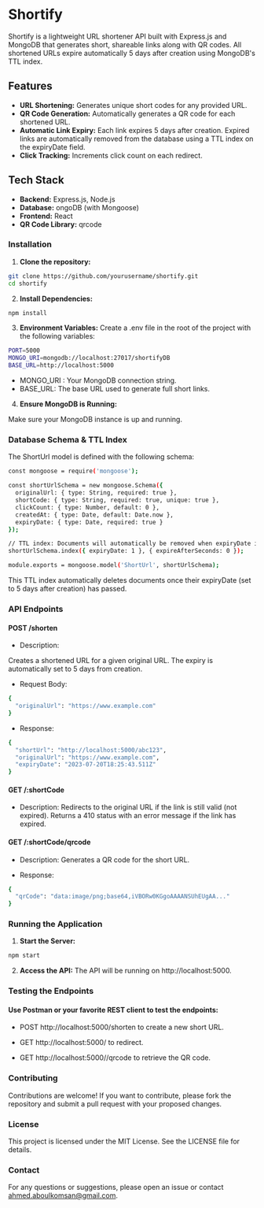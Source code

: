 # Shortify

Shortify is a lightweight URL shortener API built with Express.js and MongoDB that generates short, shareable links along with QR codes. All shortened URLs expire automatically 5 days after creation using MongoDB's TTL index.

## Features

- **URL Shortening:** Generates unique short codes for any provided URL.
- **QR Code Generation:** Automatically generates a QR code for each shortened URL.
- **Automatic Link Expiry:** Each link expires 5 days after creation. Expired links are automatically removed from the database using a TTL index on the expiryDate field.
- **Click Tracking:** Increments click count on each redirect.

## Tech Stack

- **Backend:** Express.js, Node.js
- **Database:** ongoDB (with Mongoose)
- **Frontend:** React
- **QR Code Library:** qrcode

### Installation

1. **Clone the repository:**

```bash
git clone https://github.com/yourusername/shortify.git
cd shortify
```

2. **Install Dependencies:** 

```bash
npm install
```

3. **Environment Variables:**
Create a .env file in the root of the project with the following variables:

```bash
PORT=5000
MONGO_URI=mongodb://localhost:27017/shortifyDB
BASE_URL=http://localhost:5000
```

- MONGO_URI : Your MongoDB connection string.
- BASE_URL: The base URL used to generate full short links.

4. **Ensure MongoDB is Running:**

Make sure your MongoDB instance is up and running.

### Database Schema & TTL Index

The ShortUrl model is defined with the following schema:
```bash
const mongoose = require('mongoose');

const shortUrlSchema = new mongoose.Schema({
  originalUrl: { type: String, required: true },
  shortCode: { type: String, required: true, unique: true },
  clickCount: { type: Number, default: 0 },
  createdAt: { type: Date, default: Date.now },
  expiryDate: { type: Date, required: true }
});

// TTL index: Documents will automatically be removed when expiryDate is reached.
shortUrlSchema.index({ expiryDate: 1 }, { expireAfterSeconds: 0 });

module.exports = mongoose.model('ShortUrl', shortUrlSchema);
```

This TTL index automatically deletes documents once their expiryDate (set to 5 days after creation) has passed.

### API Endpoints

#### POST /shorten

- Description:

Creates a shortened URL for a given original URL. The expiry is automatically set to 5 days from creation.

- Request Body:

```bash
{
  "originalUrl": "https://www.example.com"
}
```
- Response:
```bash
{
  "shortUrl": "http://localhost:5000/abc123",
  "originalUrl": "https://www.example.com",
  "expiryDate": "2023-07-20T18:25:43.511Z"
}
```


#### GET /:shortCode

- Description: Redirects to the original URL if the link is still valid (not expired).
Returns a 410 status with an error message if the link has expired.

#### GET /:shortCode/qrcode

- Description: Generates a QR code for the short URL.

- Response:
```bash
{
  "qrCode": "data:image/png;base64,iVBORw0KGgoAAAANSUhEUgAA..."
}
```
### Running the Application

1. **Start the Server:**
```bash
npm start
```

2. **Access the API:**
The API will be running on http://localhost:5000.

### Testing the Endpoints
#### Use Postman or your favorite REST client to test the endpoints:

- POST http://localhost:5000/shorten to create a new short URL.

- GET http://localhost:5000/<shortCode> to redirect.

- GET http://localhost:5000/<shortCode>/qrcode to retrieve the QR code.


### Contributing

Contributions are welcome! If you want to contribute, please fork the repository and submit a pull request with your proposed changes.

### License

This project is licensed under the MIT License. See the LICENSE file for details.

### Contact

For any questions or suggestions, please open an issue or contact ahmed.aboulkomsan@gmail.com.

